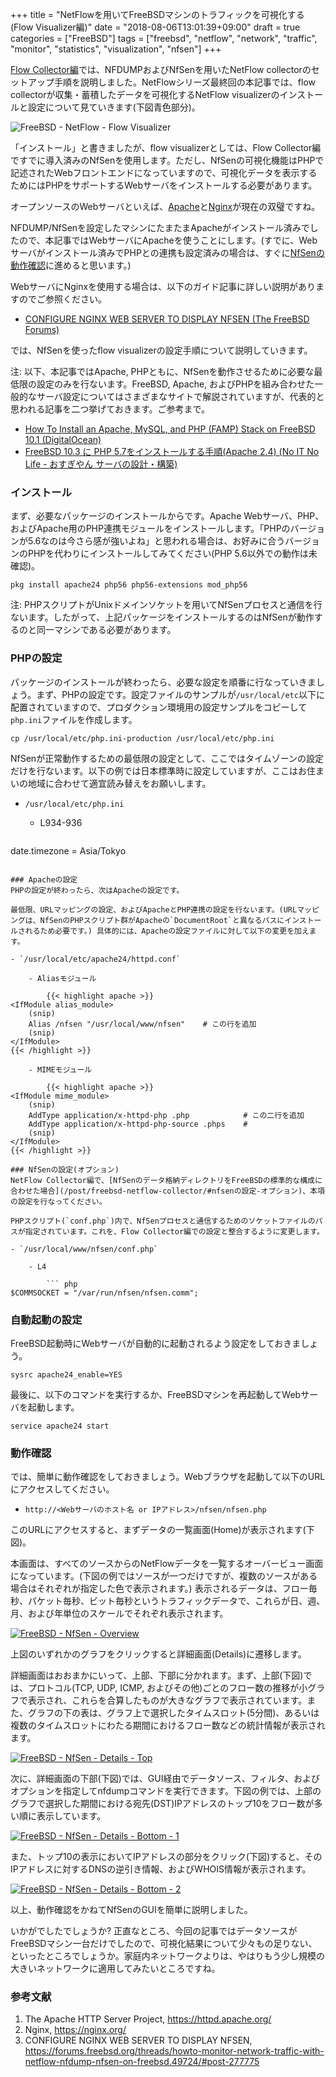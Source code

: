 +++
title = "NetFlowを用いてFreeBSDマシンのトラフィックを可視化する(Flow Visualizer編)"
date = "2018-08-06T13:01:39+09:00"
draft = true
categories = ["FreeBSD"]
tags = ["freebsd", "netflow", "network", "traffic", "monitor", "statistics", "visualization", "nfsen"]
+++

[Flow Collector編](/post/freebsd-netflow-collector/)では、NFDUMPおよびNfSenを用いたNetFlow collectorのセットアップ手順を説明しました。NetFlowシリーズ最終回の本記事では、flow collectorが収集・蓄積したデータを可視化するNetFlow visualizerのインストールと設定について見ていきます(下図青色部分)。

![FreeBSD - NetFlow - Flow Visualizer](/img/freebsd/freebsd-netflow-visualizer.png)

「インストール」と書きましたが、flow visualizerとしては、Flow Collector編ですでに導入済みのNfSenを使用します。ただし、NfSenの可視化機能はPHPで記述されたWebフロントエンドになっていますので、可視化データを表示するためにはPHPをサポートするWebサーバをインストールする必要があります。

オープンソースのWebサーバといえば、[Apache](https://httpd.apache.org/)と[Nginx](https://nginx.org/)が現在の双璧ですね。

NFDUMP/NfSenを設定したマシンにたまたまApacheがインストール済みでしたので、本記事ではWebサーバにApacheを使うことにします。(すでに、Webサーバがインストール済みでPHPとの連携も設定済みの場合は、すぐに[NfSenの動作確認](#動作確認)に進めると思います。)

WebサーバにNginxを使用する場合は、以下のガイド記事に詳しい説明がありますのでご参照ください。

- [CONFIGURE NGINX WEB SERVER TO DISPLAY NFSEN (The FreeBSD Forums)](https://forums.freebsd.org/threads/howto-monitor-network-traffic-with-netflow-nfdump-nfsen-on-freebsd.49724/#post-277775)

では、NfSenを使ったflow visualizerの設定手順について説明していきます。

注: 以下、本記事ではApache, PHPともに、NfSenを動作させるために必要な最低限の設定のみを行ないます。FreeBSD, Apache, およびPHPを組み合わせた一般的なサーバ設定についてはさまざまなサイトで解説されていますが、代表的と思われる記事を二つ挙げておきます。ご参考まで。

- [How To Install an Apache, MySQL, and PHP (FAMP) Stack on FreeBSD 10.1 (DigitalOcean)](https://www.digitalocean.com/community/tutorials/how-to-install-an-apache-mysql-and-php-famp-stack-on-freebsd-10-1)
- [FreeBSD 10.3 に PHP 5.7をインストールする手順(Apache 2.4) (No IT No Life - おすぎやん サーバの設計・構築)](https://server-network-info.blogspot.com/2016/10/freebsd-10.html)

### インストール
まず、必要なパッケージのインストールからです。Apache Webサーバ、PHP、およびApache用のPHP連携モジュールをインストールします。「PHPのバージョンが5.6なのは今さら感が強いよね」と思われる場合は、お好みに合うバージョンのPHPを代わりにインストールしてみてください(PHP 5.6以外での動作は未確認)。

``` shell
pkg install apache24 php56 php56-extensions mod_php56
```

注: PHPスクリプトがUnixドメインソケットを用いてNfSenプロセスと通信を行ないます。したがって、上記パッケージをインストールするのはNfSenが動作するのと同一マシンである必要があります。

### PHPの設定
パッケージのインストールが終わったら、必要な設定を順番に行なっていきましょう。まず、PHPの設定です。設定ファイルのサンプルが`/usr/local/etc`以下に配置されていますので、プロダクション環境用の設定サンプルをコピーして`php.ini`ファイルを作成します。

``` shell
cp /usr/local/etc/php.ini-production /usr/local/etc/php.ini
```

NfSenが正常動作するための最低限の設定として、ここではタイムゾーンの設定だけを行ないます。以下の例では日本標準時に設定していますが、ここはお住まいの地域に合わせて適宜読み替えをお願いします。

- `/usr/local/etc/php.ini`

    - L934-936

        ``` ini
date.timezone = Asia/Tokyo
```

### Apacheの設定
PHPの設定が終わったら、次はApacheの設定です。

最低限、URLマッピングの設定、およびApacheとPHP連携の設定を行ないます。(URLマッピングは、NfSenのPHPスクリプト群がApacheの`DocumentRoot`と異なるパスにインストールされるため必要です。) 具体的には、Apacheの設定ファイルに対して以下の変更を加えます。

- `/usr/local/etc/apache24/httpd.conf`

    - Aliasモジュール

        {{< highlight apache >}}
<IfModule alias_module>
    (snip)
    Alias /nfsen "/usr/local/www/nfsen"    # この行を追加
    (snip)
</IfModule>
{{< /highlight >}}

    - MIMEモジュール

        {{< highlight apache >}}
<IfModule mime_module>
    (snip)
    AddType application/x-httpd-php .php            # この二行を追加
    AddType application/x-httpd-php-source .phps    #
    (snip)
</IfModule>
{{< /highlight >}}

### NfSenの設定(オプション)
NetFlow Collector編で、[NfSenのデータ格納ディレクトリをFreeBSDの標準的な構成に合わせた場合](/post/freebsd-netflow-collector/#nfsenの設定-オプション)、本項の設定を行なってください。

PHPスクリプト(`conf.php`)内で、NfSenプロセスと通信するためのソケットファイルのパスが指定されています。これを、Flow Collector編での設定と整合するように変更します。

- `/usr/local/www/nfsen/conf.php`

    - L4

        ``` php
$COMMSOCKET = "/var/run/nfsen/nfsen.comm";
```

### 自動起動の設定
FreeBSD起動時にWebサーバが自動的に起動されるよう設定をしておきましょう。

``` shell
sysrc apache24_enable=YES
```

最後に、以下のコマンドを実行するか、FreeBSDマシンを再起動してWebサーバを起動します。

```shell
service apache24 start
```

### 動作確認
では、簡単に動作確認をしておきましょう。Webブラウザを起動して以下のURLにアクセスしてください。

- `http://<Webサーバのホスト名 or IPアドレス>/nfsen/nfsen.php`

このURLにアクセスすると、まずデータの一覧画面(Home)が表示されます(下図)。

本画面は、すべてのソースからのNetFlowデータを一覧するオーバービュー画面になっています。(下図の例ではソースが一つだけですが、複数のソースがある場合はそれぞれが指定した色で表示されます。) 表示されるデータは、フロー毎秒、パケット毎秒、ビット毎秒というトラフィックデータで、これらが日、週、月、および年単位のスケールでそれぞれ表示されます。

[![FreeBSD - NfSen - Overview](/img/freebsd/freebsd-nfsen-overview-small.png)](/img/freebsd/freebsd-nfsen-overview.png)

上図のいずれかのグラフをクリックすると詳細画面(Details)に遷移します。

詳細画面はおおまかにいって、上部、下部に分かれます。まず、上部(下図)では、プロトコル(TCP, UDP, ICMP, およびその他)ごとのフロー数の推移が小グラフで表示され、これらを合算したものが大きなグラフで表示されています。また、グラフの下の表は、グラフ上で選択したタイムスロット(5分間)、あるいは複数のタイムスロットにわたる期間におけるフロー数などの統計情報が表示されます。

[![FreeBSD - NfSen - Details - Top](/img/freebsd/freebsd-nfsen-details-small.png)](/img/freebsd/freebsd-nfsen-details.png)

次に、詳細画面の下部(下図)では、GUI経由でデータソース、フィルタ、およびオプションを指定してnfdumpコマンドを実行できます。下図の例では、上部のグラフで選択した期間における宛先(DST)IPアドレスのトップ10をフロー数が多い順に表示しています。

[![FreeBSD - NfSen - Details - Bottom - 1](/img/freebsd/freebsd-nfsen-netflow-1-small.png)](/img/freebsd/freebsd-nfsen-netflow-1.png)

また、トップ10の表示においてIPアドレスの部分をクリック(下図)すると、そのIPアドレスに対するDNSの逆引き情報、およびWHOIS情報が表示されます。

[![FreeBSD - NfSen - Details - Bottom - 2](/img/freebsd/freebsd-nfsen-netflow-2-small.png)](/img/freebsd/freebsd-nfsen-netflow-2.png)

以上、動作確認をかねてNfSenのGUIを簡単に説明しました。

いかがでしたでしょうか? 正直なところ、今回の記事ではデータソースがFreeBSDマシン一台だけでしたので、可視化結果について少々もの足りない、といったところでしょうか。家庭内ネットワークよりは、やはりもう少し規模の大きいネットワークに適用してみたいところですね。

### 参考文献
1. The Apache HTTP Server Project, https://httpd.apache.org/
1. Nginx, https://nginx.org/
1. CONFIGURE NGINX WEB SERVER TO DISPLAY NFSEN, https://forums.freebsd.org/threads/howto-monitor-network-traffic-with-netflow-nfdump-nfsen-on-freebsd.49724/#post-277775
